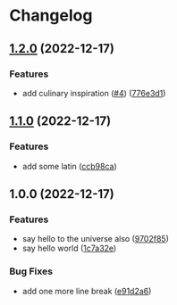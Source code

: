 # Changelog

## [1.2.0](https://github.com/SlimDeluxe/test/compare/v1.1.0...v1.2.0) (2022-12-17)


### Features

* add culinary inspiration ([#4](https://github.com/SlimDeluxe/test/issues/4)) ([776e3d1](https://github.com/SlimDeluxe/test/commit/776e3d176175b3d78cff1020427236d3fe6949aa))

## [1.1.0](https://github.com/SlimDeluxe/test/compare/v1.0.0...v1.1.0) (2022-12-17)


### Features

* add some latin ([ccb98ca](https://github.com/SlimDeluxe/test/commit/ccb98ca5197e1b991683511d5b2db20be1877c83))

## 1.0.0 (2022-12-17)


### Features

* say hello to the universe also ([9702f85](https://github.com/SlimDeluxe/test/commit/9702f854c0bc22b49b3c5d68b8491475947d3859))
* say hello world ([1c7a32e](https://github.com/SlimDeluxe/test/commit/1c7a32ed73828d84edca28b9afd9808e352fdcf0))


### Bug Fixes

* add one more line break ([e91d2a6](https://github.com/SlimDeluxe/test/commit/e91d2a616ff1b9e1e217ac56c40f5fc7031e86f0))
